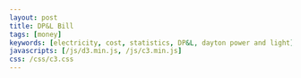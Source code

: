 ```yaml
---
layout: post
title: DP&L Bill
tags: [money]
keywords: [electricity, cost, statistics, DP&L, dayton power and light]
javascripts: [/js/d3.min.js, /js/c3.min.js]
css: /css/c3.css
---
```


<div id="electricBillChart" style="width: 100%; height: 300px;"></div>
<script type="text/javascript">
    var chart = c3.generate({
        bindto: '#electricBillChart',
        data: {
            x: 'month',
            rows: [
                ['month', 'usage', 'delivery', 'supply', 'total'],
				['12', '200', '13.75', '9.18', '22.93'],
				['9', '164', '12.46', '10.75', '23.21'],
				['8', '147', '11.60', '10.70', '22.30'],
				['7', '170', '12.75', '12.37', '25.12'],
				['6', '164', '12.54', '11.07', '23.61'],
				['5', '202', '14.43', '13.64', '28.07'],
				['4', '196', '14.14', '15.53', '29.67'],
				['3', '243', '16.32', '18.19', '34.51'],
				['2', '249', '16.62', '18.34', '34.96'],
				['1', '217', '17.89', '16.18', '34.07'],
				['0', '188', '16.43', '14.33', '30.76']
  
            ],
            type: 'spline'
        },
        axis: {
            x: {
                label: {
                    text: 'month',
                    position: 'outer-center'
                }
            },
            y: {
                label: {
                    text: 'cost',
                    position: 'outer-middle'
                }
            }
        }
    });
</script>